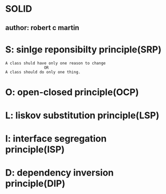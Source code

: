 # SOLID

## author: robert c martin

# S: sinlge reponsibilty principle(SRP)

    A class shuld have only one reason to change
                     OR
    A class should do only one thing.

# O: open-closed principle(OCP)

# L: liskov substitution principle(LSP)

# I: interface segregation principle(ISP)

# D: dependency inversion principle(DIP)
